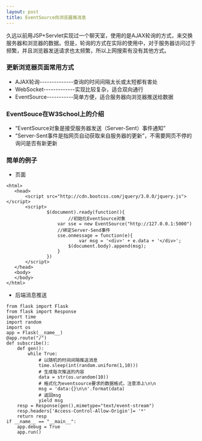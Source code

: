 ```yaml
---
layout: post
title: EventSource向浏览器推消息
---
```


久远以前用JSP+Servlet实现过一个聊天室，使用的是AJAX轮询的方式，来交换服务器和浏览器的数据。但是，轮询的方式在实际的使用中，对于服务器访问过于频繁，并且浏览器发送请求也太频繁，所以上网搜索有没有其他方式。

### **更新浏览器页面常用方式**

* AJAX轮询--------------查询的时间间隔太长或太短都有害处
* WebSocket-------------实现比较复杂，适合双向通行
* EventSource-----------简单方便，适合服务器向浏览器推送给数据

### **EventSouce在W3School上的介绍**

* “EventSource对象是接受服务器发送（Server-Sent）事件通知”
* “Server-Sent事件是指网页自动获取来自服务器的更新”，不需要网页不停的询问是否有新更新

### **简单的例子**

* 页面

 ```
<html>
    <head>
        <script src="http://cdn.bootcss.com/jquery/3.0.0/jquery.js"></script>
        <script>
                $(document).ready(function(){
                        //初始化EventSource对象
                    var sse = new EventSource("http://127.0.0.1:5000")
                    //绑定Server-Send事件
                    sse.onmessage = function(e){
                            var msg = '<div>' + e.data + '</div>';
                        $(document.body).append(msg);
                    }
                })
        </script>
    </head>
    <body>
    </body>
</html>
```

* 后端消息推送

```
from flask import Flask
from flask import Response
import time
import random
import os
app = Flask(__name__)
@app.route("/")
def subscribe():
    def gen():
        while True:
            # 以随机的时间间隔推送消息
            time.sleep(int(random.uniform(1,10)))
            # 生成每次推送的内容
            data = str(os.urandom(10))
            # 格式化为eventsource要求的数据格式，注意添上\n\n
            msg = 'data:{}\n\n'.format(data)
            # 返回msg
            yield msg
    resp = Response(gen(),mimetype="text/event-stream")
    resp.headers['Access-Control-Allow-Origin']= '*'
    return resp
if __name__ == "__main__":
    app.debug = True
    app.run()
```

